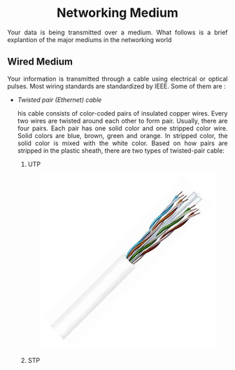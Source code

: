 <h1 align="center">Networking Medium</h1>
<p align="justify">Your data is being transmitted over a medium. What follows is a brief explantion of the major mediums in the networking world
</hr>
<h2> Wired Medium </h2>
<p align="justify">Your information is transmitted through a cable using electrical or optical pulses. Most wiring standards are standardized by IEEE. Some of them are : <p>
<ul>
<li><em>Twisted pair (Ethernet) cable</em>
	<p align="justify">his cable consists of color-coded pairs of insulated copper wires. Every two wires are twisted around each other to form pair. Usually, there are four pairs. Each pair has one solid color and one stripped color wire. Solid colors are blue, brown, green and orange. In stripped color, the solid color is mixed with the white color.
 Based on how pairs are stripped in the plastic sheath, there are two types of twisted-pair cable:
 <ol><li>UTP<p align = "center"><img src=images/utp.jpg /></li><li>STP</li>

